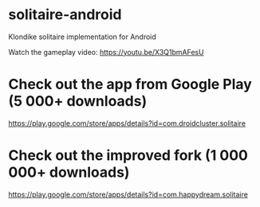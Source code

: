 # solitaire-android
Klondike solitaire implementation for Android

Watch the gameplay video: https://youtu.be/X3Q1bmAFesU

# Check out the app from Google Play (5 000+ downloads)
https://play.google.com/store/apps/details?id=com.droidcluster.solitaire

# Check out the improved fork (1 000 000+ downloads)
https://play.google.com/store/apps/details?id=com.happydream.solitaire
